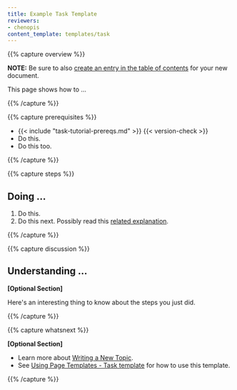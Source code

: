 ```yaml
---
title: Example Task Template
reviewers:
- chenopis
content_template: templates/task
---
```


{{% capture overview %}}

**NOTE:** Be sure to also [create an entry in the table of contents](/docs/home/contribute/write-new-topic/#creating-an-entry-in-the-table-of-contents) for your new document.

This page shows how to ...

{{% /capture %}}

{{% capture prerequisites %}}

* {{< include "task-tutorial-prereqs.md" >}} {{< version-check >}}
* Do this.
* Do this too.

{{% /capture %}}

{{% capture steps %}}

## Doing ...

1. Do this.
1. Do this next. Possibly read this [related explanation](...).

{{% /capture %}}

{{% capture discussion %}}

## Understanding ...
**[Optional Section]**

Here's an interesting thing to know about the steps you just did.

{{% /capture %}}

{{% capture whatsnext %}}

**[Optional Section]**

* Learn more about [Writing a New Topic](/docs/home/contribute/write-new-topic/).
* See [Using Page Templates - Task template](/docs/home/contribute/page-templates/#task_template) for how to use this template.

{{% /capture %}}



